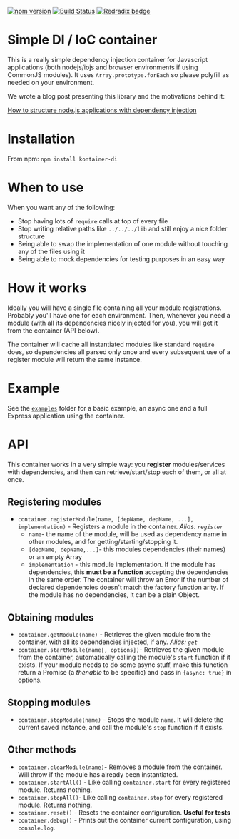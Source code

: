 [![npm version](https://badge.fury.io/js/kontainer.svg)](http://badge.fury.io/js/kontainer)
[![Build Status](https://travis-ci.org/redradix/kontainer.svg?branch=master)](https://travis-ci.org/redradix/kontainer)
[![Redradix badge](http://static.redradix.com/redradix-badge.svg)](https://redradix.com/)

# Simple DI / IoC container

This is a really simple dependency injection container for Javascript applications (both nodejs/iojs and browser environments if using CommonJS modules). It uses `Array.prototype.forEach` so please polyfill as needed on your environment.

We wrote a blog post presenting this library and the motivations behind it:

[How to structure node.js applications with dependency injection](http://blog.redradix.com/an-architecture-for-complex-node-js-apps-with-dependency-injection/)

# Installation
From npm:
`npm install kontainer-di`

# When to use
When you want any of the following:

* Stop having lots of `require` calls at top of every file
* Stop writing relative paths like `../../../lib` and still enjoy a nice folder structure
* Being able to swap the implementation of one module without touching any of the files using it
* Being able to mock dependencies for testing purposes in an easy way

# How it works
Ideally you will have a single file containing all your module registrations. Probably you'll have one for each environment. Then, whenever you need a module (with all its dependencies nicely injected for you), you will get it from the container (API below).

The container will cache all instantiated modules like standard `require` does, so dependencies all parsed only once and every subsequent use of a register module will return the same instance.

# Example
See the [`examples`](https://github.com/redradix/kontainer/tree/master/examples) folder for a basic example, an async one and a full Express application using the container.

# API

This container works in a very simple way: you **register** modules/services with dependencies, and then can retrieve/start/stop each of them, or all at once.

## Registering modules

* `container.registerModule(name, [depName, depName, ...], implementation)` - Registers a module in the container. *Alias: `register`*
  * `name`- the name of the module, will be used as dependency name in other modules, and for getting/starting/stopping it.
  * `[depName, depName,...]`- this modules dependencies (their names) or an empty Array
  * `implementation` - this module implementation. If the module has dependencies, this **must be a function** accepting the dependencies in the same order. The container will throw an Error if the number of declared dependencies doesn't match the factory function arity. If the module has no dependencies, it can be a plain Object.

## Obtaining modules
* `container.getModule(name)` - Retrieves the given module from the container, with all its dependencies injected, if any. *Alias: `get`*
* `container.startModule(name[, options])`- Retrieves the given module from the container, automatically calling the module's `start` function if it exists. If your module needs to do some async stuff, make this function return a Promise (a *thenable* to be specific) and pass in `{async: true}` in options.

## Stopping modules
* `container.stopModule(name)` - Stops the module `name`. It will delete the current saved instance, and call the module's `stop` function if it exists. 

## Other methods
* `container.clearModule(name)`- Removes a module from the container. Will throw if the module has already been instantiated.
* `container.startAll()` - Like calling `container.start` for every registered module. Returns nothing.
* `container.stopAll()`- Like calling `container.stop` for every registered module. Returns nothing.
* `container.reset()` - Resets the container configuration. **Useful for tests**
* `container.debug()` - Prints out the container current configuration, using `console.log`.

